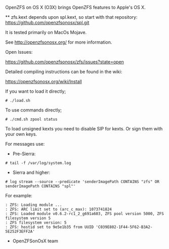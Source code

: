 
OpenZFS on OS X (O3X) brings OpenZFS features to Apple's OS X.

** zfs.kext depends upon spl.kext, so start with that repository:
https://github.com/openzfsonosx/spl.git

It is tested primarily on MacOs Mojave.

See http://openzfsonosx.org/ for more information.

Open Issues:

  https://github.com/openzfsonosx/zfs/issues?state=open

Detailed compiling instructions can be found in the wiki:

https://openzfsonosx.org/wiki/Install

If you want to load it directly;

```
# ./load.sh
```

To use commands directly;

```
# ./cmd.sh zpool status
```

To load unsigned kexts you need to disable SIP for kexts. Or sign them
with your own keys.

For messages use:
* Pre-Sierra:
```
# tail -f /var/log/system.log
```

* Sierra and higher:
```
# log stream --source --predicate 'senderImagePath CONTAINS "zfs" OR senderImagePath CONTAINS "spl"'
```

For example:
```
: ZFS: Loading module ...
: ZFS: ARC limit set to (arc_c_max): 1073741824
: ZFS: Loaded module v0.6.2-rc1_2_g691a603, ZFS pool version 5000, ZFS filesystem version 5
: ZFS filesystem version: 5
: ZFS: hostid set to 9e5e1b35 from UUID 'C039E802-1F44-5F62-B3A2-5E252F3EFF2A'
```

- OpenZFSonOsX team
